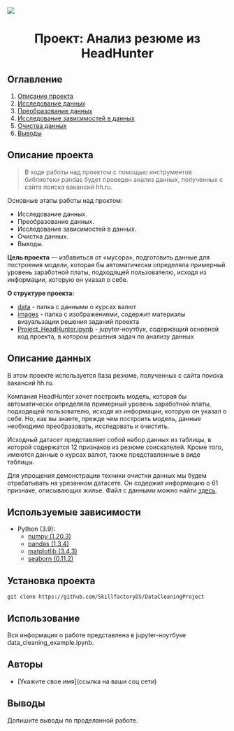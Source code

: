 
![](./images/data_cleaning.png)
# <center> Проект: Анализ резюме из HeadHunter </center>
## Оглавление
1. [Описание проекта](#Описание-проекта)
2. [Исследование данных](#Исследование-данных)
3. [Преобразование данных](#Преобразование-данных)
4. [Исследование зависимостей в данных](#Использование-зависимостей-в-данных)
5. [Очиства данных](#Очистка-данных)
6. [Выводы](Использование-проекта)

## Описание проекта

> В ходе работы над проектом с помощью инструментов библиотеки pandas будет проведен анализ данных, полученных с сайта  поиска вакансий hh.ru. 

Основные этапы работы над проктом:
* Исследование данных.
* Преобразование данных.
* Исследование зависимостей в данных.
* Очистка данных.
* Выводы.


**Цель проекта** — избавиться от «мусора», подготовить данные для построения модели, которая бы автоматически определяла примерный уровень заработной платы, подходящей пользователю, исходя из информации, которую он указал о себе.



**О структуре проекта:**
* [data](./data) - папка с данными о курсах валют
* [images](./images) - папка с изображениями, содержит материалы визуальзации решения заданий проекта
* [Project_HeadHunter.ipynb](./Project-HeadHunter.ipynb) - jupyter-ноутбук, содержащий основной код проекта, в котором решения задач по анализу данных

## Описание данных
В этом проекте используется база резюме, полученных с сайта поиска вакансий hh.ru.

Компания HeadHunter хочет построить модель, которая бы автоматически определяла примерный уровень заработной платы, подходящей пользователю, исходя из информации, которую он указал о себе. Но, как вы знаете, прежде чем построить модель, данные необходимо преобразовать, исследовать и очистить.

Исходный датасет представляет собой набор данных из таблицы, в которой содержатся 12 признаков из резюме соискателей.
Кроме того, имеются данные о курсах валют, также представленные в виде таблицы.

Для упрощения демонстрации техники очистки данных мы будем отрабатывать на урезанном датасете. Он содержит информацию о 61 признаке, описывающих жилье. Файл с данными можно найти [здесь](./data/sber_data.csv).

## Используемые зависимости
* Python (3.9):
    * [numpy (1.20.3)](https://numpy.org)
    * [pandas (1.3.4)](https://pandas.pydata.org)
    * [matplotlib (3.4.3)](https://matplotlib.org)
    * [seaborn (0.11.2)](https://seaborn.pydata.org)

## Установка проекта

```
git clone https://github.com/SkillfactoryDS/DataCleaningProject
```

## Использование
Вся информация о работе представлена в jupyter-ноутбуке data_cleaning_example.ipynb.

## Авторы

* [Укажите свое имя](ссылка на ваши соц сети)

## Выводы

Допишите выводы по проделанной работе.